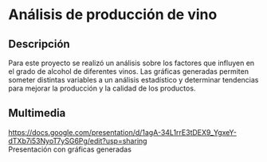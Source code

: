# Análisis de producción de vino

## Descripción
Para este proyecto se realizó un análisis sobre los factores que influyen en el grado de alcohol de diferentes vinos. Las gráficas generadas permiten someter distintas variables a un análisis estadístico y determinar tendencias para mejorar la producción y la calidad de los productos.

## Multimedia
https://docs.google.com/presentation/d/1agA-34L1rrE3tDEX9_YgxeY-dTXb7i53NyoT7ySG6Pg/edit?usp=sharing  
Presentación con gráficas generadas
